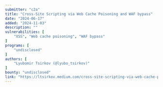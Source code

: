 ```yaml
---
submitter: "c2a"
title: "Cross-Site Scripting via Web Cache Poisoning and WAF bypass"
date: "2024-06-17"
added: "2024-11-03"
description: ""
vulnerabilities: [
    "XSS", "Web cache poisoning", "WAF bypass"
]
programs: [
    "undisclosed"
]
authors: [
    "Lyubomir Tsirkov (@lyubo_tsirkov)"
]
bounty: "undisclosed"
link: "https://ltsirkov.medium.com/cross-site-scripting-via-web-cache-poisoning-and-waf-bypass-6cb3412d9e11"
---
```





